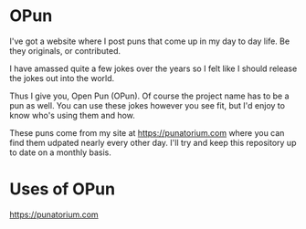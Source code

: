 # OPun
I've got a website where I post puns that come up in my day to day life. Be they originals, or contributed.

I have amassed quite a few jokes over the years so I felt like I should release the jokes out into the world.

Thus I give you, Open Pun (OPun). Of course the project name has to be a pun as well. You can use these jokes however you see fit, but I'd enjoy to know who's using them and how.

These puns come from my site at https://punatorium.com where you can find them udpated nearly every other day. I'll try and keep this repository up to date on a monthly basis.

# Uses of OPun
https://punatorium.com
